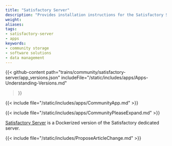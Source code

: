 ```yaml
---
title: "Satisfactory Server"
description: "Provides installation instructions for the Satisfactory Server application in TrueNAS."
weight: 
aliases:
tags:
- satisfactory-server
- apps
keywords:
- community storage
- software solutions
- data management
---
```


{{< github-content 
    path="trains/community/satisfactory-server/app_versions.json"
	includeFile="/static/includes/apps/Apps-Understanding-Versions.md"
>}}

{{< include file="/static/includes/apps/CommunityApp.md" >}}

{{< include file="/static/includes/apps/CommunityPleaseExpand.md" >}}

<a href="https://github.com/wolveix/satisfactory-server">Satisfactory Server</a> is a Dockerized version of the Satisfactory dedicated server.

{{< include file="/static/includes/ProposeArticleChange.md" >}}
